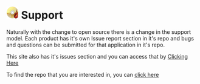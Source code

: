# ![logo](img/BSLogo_32x32.png) Support

Naturally with the change to open source there is a change in the support model.  Each product has it's own Issue report section in it's repo and bugs and questions can be submitted for that application in it's repo.

This site also has it's issues section and you can access that by [Clicking Here](https://github.com/burnsoftnet/burnsoftnet.github.io/issues)

To find the repo that you are interested in, you can [click here](https://github.com/burnsoftnet?tab=repositories)

